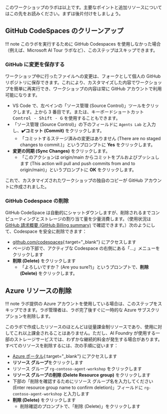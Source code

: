 このワークショップのラボは以上です。主要なポイントと追加リソースについてはこの先をお読みください。まずは後片付けをしましょう。

## GitHub CodeSpaces のクリーンアップ

!!! note
    このラボを実行するために GitHub Codespaces を使用しなかった場合（例えば、Microsoft AI Tour ラボなど）、このステップはスキップできます。

### GitHub に変更を保存する

ワークショップ中に行ったファイルへの変更は、フォークとして個人の GitHub リポジトリに保存できます。これにより、カスタマイズした内容でワークショップを簡単に再実行でき、ワークショップの内容は常に GitHub アカウントで利用可能になります。

  * VS Code で、左ペインの「ソース管理 (Source Control)」ツールをクリックします。上から 3 番目です。または、キーボードショートカット <kbd>Control - Shift - G</kbd> を使用することもできます。
  * 「ソース管理 (Source Control)」の下のフィールドに `Agents Lab` と入力し、**✔️コミット (Commit)** をクリックします。
      * 「コミットするステージ済みの変更はありません (There are no staged changes to commit.)」というプロンプトに **Yes** をクリックします。
  * **変更の同期 (Sync Changes)** をクリックします。
      * 「このアクションは origin/main からコミットをプルおよびプッシュします (This action will pull and push commits from and to origin/main)」というプロンプトに **OK** をクリックします。

これで、カスタマイズされたワークショップの独自のコピーが GitHub アカウントに作成されました。

### GitHub Codespace の削除

GitHub CodeSpace は自動的にシャットダウンしますが、削除されるまでコンピューティングとストレージの割り当て量を少量消費します。（使用状況は [GitHub 請求概要 (GitHub Billing summary)](https://github.com/settings/billing/summary) で確認できます。）次のようにして、Codespace を安全に削除できます：

  * [github.com/codespaces](https://github.com/codespaces){:target="_blank"} にアクセスします
  * ページの下部で、アクティブな Codespace の右側にある「...」メニューをクリックします
  * **削除 (Delete)** をクリックします
      * 「よろしいですか？ (Are you sure?)」というプロンプトで、**削除 (Delete)** をクリックします。

## Azure リソースの削除

!!! note
ラボ提供の Azure アカウントを使用している場合は、このステップをスキップできます。ラボ管理者は、ラボ完了後すぐに一時的な Azure サブスクリプションを削除します。

このラボで作成したリソースのほとんどは従量課金制リソースであり、使用に対してこれ以上課金されることはありません。ただし、AI Foundry が使用する一部のストレージサービスでは、わずかな継続的料金が発生する場合があります。すべてのリソースを削除するには、次の手順に従います：

  * [Azure ポータル](https://portal.azure.com){:target="_blank"} にアクセスします
  * **リソース グループ**をクリックします
  * リソース グループ `rg-contoso-agent-workshop` をクリックします
  * **リソース グループの削除 (Delete Resource group)** をクリックします
  * 下部の「削除を確認するためにリソース グループ名を入力してください (Enter resource group name to confirm deletion)」フィールドに `rg-contoso-agent-workshop` と入力します
  * **削除 (Delete)** をクリックします
      * 削除確認のプロンプトで、「削除 (Delete)」をクリックします